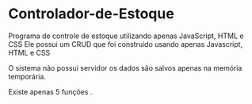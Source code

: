 # Controlador-de-Estoque

Programa de controle de estoque utilizando apenas JavaScript, HTML e CSS
Ele possui um CRUD  que foi construido usando apenas Javascript, HTML e CSS

O sistema não possui servidor os dados são salvos apenas na memória temporária.

Existe apenas 5 funções .
